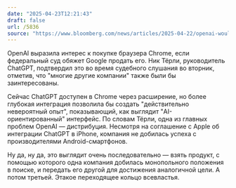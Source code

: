 ```yaml
---
date: "2025-04-23T12:21:43"
draft: false
url: /5836
source: "https://www.bloomberg.com/news/articles/2025-04-22/openai-would-buy-google-s-chrome-browser-chatgpt-chief-says"
---
```


OpenAI выразила интерес к покупке браузера Chrome, если федеральный суд обяжет Google продать его. Ник Тёрли, руководитель ChatGPT, подтвердил это во время судебного слушания во вторник, отметив, что "многие другие компании" также были бы заинтересованы.

Сейчас ChatGPT доступен в Chrome через расширение, но более глубокая интеграция позволила бы создать "действительно невероятный опыт", показывающий, как выглядит "AI-ориентированный" интерфейс. По словам Тёрли, одна из главных проблем OpenAI — дистрибуция. Несмотря на соглашение с Apple об интеграции ChatGPT в iPhone, компания не добилась успеха с производителями Android-смартфонов.

Ну да, ну да, это выглядит очень последовательно — взять продукт, с помощью которого одна компания добилась монопольного положения в поиске, и передать его другой для достижения аналогичной цели. А потом третьей. Этакое переходящее кольцо всевластья.